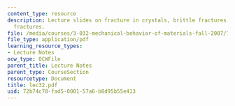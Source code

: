 ```yaml
---
content_type: resource
description: Lecture slides on fracture in crystals, brittle fractures, and ductile
  fractures.
file: /media/courses/3-032-mechanical-behavior-of-materials-fall-2007/72b74c78fad5000157a6b8d95b55e413_lec32.pdf
file_type: application/pdf
learning_resource_types:
- Lecture Notes
ocw_type: OCWFile
parent_title: Lecture Notes
parent_type: CourseSection
resourcetype: Document
title: lec32.pdf
uid: 72b74c78-fad5-0001-57a6-b8d95b55e413
---
```

